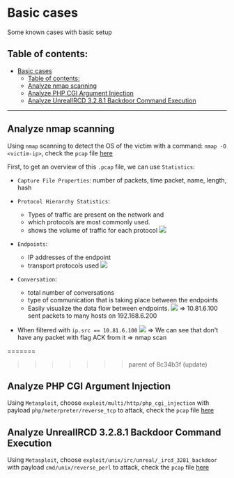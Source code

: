# Basic cases

Some known cases with basic setup 

## Table of contents:

- [Basic cases](#basic-cases)
  - [Table of contents:](#table-of-contents)
  - [Analyze nmap scanning](#analyze-nmap-scanning)
  - [Analyze PHP CGI Argument Injection](#analyze-php-cgi-argument-injection)
  - [Analyze UnrealIRCD 3.2.8.1 Backdoor Command Execution](#analyze-unrealircd-3281-backdoor-command-execution)

---

## Analyze nmap scanning

Using `nmap` scanning to detect the OS of the victim with a command: `nmap -O <victim-ip>`, check the `pcap` file [here](/Network/Labs/Material/Basic/nmap.pcap)

First, to get an overview of this `.pcap` file, we can use `Statistics`:
- `Capture File Properties`: number of packets, time packet, name, length, hash
- `Protocol Hierarchy Statistics`: 
  - Types of traffic are present on the network and 
  - which protocols are most commonly used.
  - shows the volume of traffic for each protocol
    ![](IMG/2023-03-16-22-15-42.png)
- `Endpoints`:
  - IP addresses of the endpoint
  - transport protocols used
    ![](IMG/2023-03-16-22-17-35.png)
- `Conversation`:
  - total number of conversations
  - type of communication that is taking place between the endpoints
  - Easily visualize the data flow between endpoints.
    ![](IMG/2023-03-16-23-03-06.png)
=> 10.81.6.100 sent packets to many hosts on 192.168.6.200

- When filtered with `ip.src == 10.81.6.100`
    ![](IMG/2023-03-16-23-30-49.png)
  => We can see that don't have any packet with flag ACK from it
=> nmap scan

=======
>>>>>>> parent of 8c34b3f (update)
## Analyze PHP CGI Argument Injection

Using `Metasploit`, choose `exploit/multi/http/php_cgi_injection` with payload `php/meterpreter/reverse_tcp` to attack, check the `pcap` file [here](/Network/Labs/Material/Basic/php.pcap)

## Analyze UnrealIRCD 3.2.8.1 Backdoor Command Execution

Using `Metasploit`, choose `exploit/unix/irc/unreal/_ircd_3281_backdoor` with payload `cmd/unix/reverse_perl` to attack, check the `pcap` file [here](/Network/Labs/Material/Basic/backdoor.pcap)